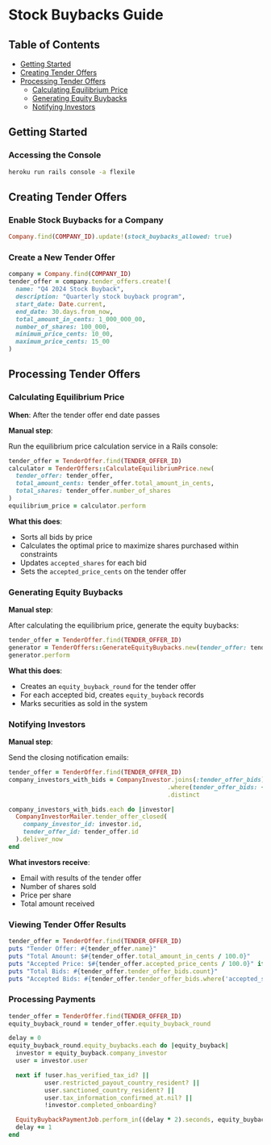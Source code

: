 # Stock Buybacks Guide

## Table of Contents

- [Getting Started](#getting-started)
- [Creating Tender Offers](#creating-tender-offers)
- [Processing Tender Offers](#processing-tender-offers)
  - [Calculating Equilibrium Price](#calculating-equilibrium-price)
  - [Generating Equity Buybacks](#generating-equity-buybacks)
  - [Notifying Investors](#notifying-investors)

## Getting Started

### Accessing the Console

```bash
heroku run rails console -a flexile
```

## Creating Tender Offers

### Enable Stock Buybacks for a Company

```ruby
Company.find(COMPANY_ID).update!(stock_buybacks_allowed: true)
```

### Create a New Tender Offer

```ruby
company = Company.find(COMPANY_ID)
tender_offer = company.tender_offers.create!(
  name: "Q4 2024 Stock Buyback",
  description: "Quarterly stock buyback program",
  start_date: Date.current,
  end_date: 30.days.from_now,
  total_amount_in_cents: 1_000_000_00,
  number_of_shares: 100_000,
  minimum_price_cents: 10_00,
  maximum_price_cents: 15_00
)
```

## Processing Tender Offers

### Calculating Equilibrium Price

**When**: After the tender offer end date passes

**Manual step**:

Run the equilibrium price calculation service in a Rails console:

```ruby
tender_offer = TenderOffer.find(TENDER_OFFER_ID)
calculator = TenderOffers::CalculateEquilibriumPrice.new(
  tender_offer: tender_offer,
  total_amount_cents: tender_offer.total_amount_in_cents,
  total_shares: tender_offer.number_of_shares
)
equilibrium_price = calculator.perform
```

**What this does**:

- Sorts all bids by price
- Calculates the optimal price to maximize shares purchased within constraints
- Updates `accepted_shares` for each bid
- Sets the `accepted_price_cents` on the tender offer

### Generating Equity Buybacks

**Manual step**:

After calculating the equilibrium price, generate the equity buybacks:

```ruby
tender_offer = TenderOffer.find(TENDER_OFFER_ID)
generator = TenderOffers::GenerateEquityBuybacks.new(tender_offer: tender_offer)
generator.perform
```

**What this does**:

- Creates an `equity_buyback_round` for the tender offer
- For each accepted bid, creates `equity_buyback` records
- Marks securities as sold in the system

### Notifying Investors

**Manual step**:

Send the closing notification emails:

```ruby
tender_offer = TenderOffer.find(TENDER_OFFER_ID)
company_investors_with_bids = CompanyInvestor.joins(:tender_offer_bids)
                                            .where(tender_offer_bids: { tender_offer_id: tender_offer.id })
                                            .distinct

company_investors_with_bids.each do |investor|
  CompanyInvestorMailer.tender_offer_closed(
    company_investor_id: investor.id,
    tender_offer_id: tender_offer.id
  ).deliver_now
end
```

**What investors receive**:

- Email with results of the tender offer
- Number of shares sold
- Price per share
- Total amount received

### Viewing Tender Offer Results

```ruby
tender_offer = TenderOffer.find(TENDER_OFFER_ID)
puts "Tender Offer: #{tender_offer.name}"
puts "Total Amount: $#{tender_offer.total_amount_in_cents / 100.0}"
puts "Accepted Price: $#{tender_offer.accepted_price_cents / 100.0}" if tender_offer.accepted_price_cents
puts "Total Bids: #{tender_offer.tender_offer_bids.count}"
puts "Accepted Bids: #{tender_offer.tender_offer_bids.where('accepted_shares > 0').count}"
```

### Processing Payments

```ruby
tender_offer = TenderOffer.find(TENDER_OFFER_ID)
equity_buyback_round = tender_offer.equity_buyback_round

delay = 0
equity_buyback_round.equity_buybacks.each do |equity_buyback|
  investor = equity_buyback.company_investor
  user = investor.user

  next if !user.has_verified_tax_id? ||
          user.restricted_payout_country_resident? ||
          user.sanctioned_country_resident? ||
          user.tax_information_confirmed_at.nil? ||
          !investor.completed_onboarding?

  EquityBuybackPaymentJob.perform_in((delay * 2).seconds, equity_buyback.id)
  delay += 1
end
```
